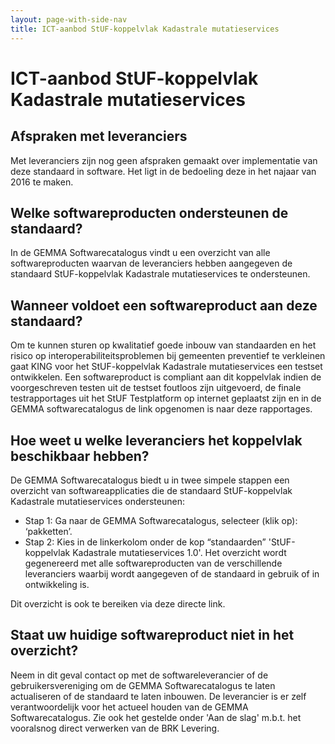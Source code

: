 ```yaml
---
layout: page-with-side-nav
title: ICT-aanbod StUF-koppelvlak Kadastrale mutatieservices
---
```

# ICT-aanbod StUF-koppelvlak Kadastrale mutatieservices

## Afspraken met leveranciers
Met leveranciers zijn nog geen afspraken gemaakt over implementatie van deze standaard in software. Het ligt in de bedoeling deze in het najaar van 2016 te maken.

## Welke softwareproducten ondersteunen de standaard?
In de GEMMA Softwarecatalogus vindt u een overzicht van alle softwareproducten waarvan de leveranciers hebben aangegeven de standaard StUF-koppelvlak Kadastrale mutatieservices te ondersteunen.

## Wanneer voldoet een softwareproduct aan deze standaard?
Om te kunnen sturen op kwalitatief goede inbouw van standaarden en het risico op interoperabiliteitsproblemen bij gemeenten preventief te verkleinen gaat KING voor het StUF-koppelvlak Kadastrale mutatieservices een testset ontwikkelen. Een softwareproduct is compliant aan dit koppelvlak indien de voorgeschreven testen uit de testset foutloos zijn uitgevoerd, de finale testrapportages uit het StUF Testplatform op internet geplaatst zijn en in de GEMMA softwarecatalogus de link opgenomen is naar deze rapportages.

## Hoe weet u welke leveranciers het koppelvlak beschikbaar hebben?
De GEMMA Softwarecatalogus biedt u in twee simpele stappen een overzicht van softwareapplicaties die de standaard StUF-koppelvlak Kadastrale mutatieservices ondersteunen:

* Stap 1: Ga naar de GEMMA Softwarecatalogus, selecteer (klik op): ‘pakketten’.
* Stap 2: Kies in de linkerkolom onder de kop “standaarden” 'StUF-koppelvlak Kadastrale mutatieservices 1.0'. Het overzicht wordt gegenereerd met alle softwareproducten van de verschillende leveranciers waarbij wordt aangegeven of de standaard in gebruik of in ontwikkeling is.

Dit overzicht is ook te bereiken via deze directe link.

## Staat uw huidige softwareproduct niet in het overzicht?
Neem in dit geval contact op met de softwareleverancier of de gebruikersvereniging om de GEMMA Softwarecatalogus te laten actualiseren of de standaard te laten inbouwen. De leverancier is er zelf verantwoordelijk voor het actueel houden van de GEMMA Softwarecatalogus.
Zie ook het gestelde onder 'Aan de slag' m.b.t. het vooralsnog direct verwerken van de BRK Levering.